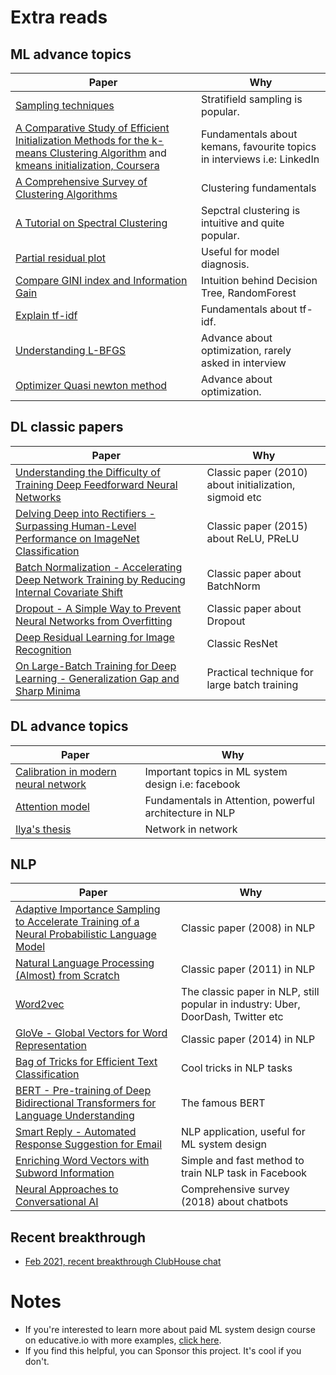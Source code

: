 # Extra reads	
## ML advance topics
| Paper | Why |
| ------------- | ------------- |
| [Sampling techniques](https://towardsdatascience.com/sampling-techniques-a4e34111d808) | Stratifield sampling is popular. |
| [A Comparative Study of Efficient Initialization Methods for the k-means Clustering Algorithm](https://arxiv.org/pdf/1209.1960.pdf) and [kmeans initialization, Coursera](https://www.coursera.org/lecture/cluster-analysis/3-3-initialization-of-k-means-clustering-bPyBl)| Fundamentals about kemans, favourite topics in interviews i.e: LinkedIn|
| [A Comprehensive Survey of Clustering Algorithms](https://link.springer.com/content/pdf/10.1007/s40745-015-0040-1.pdf) | Clustering fundamentals |
| [A Tutorial on Spectral Clustering](https://arxiv.org/pdf/0711.0189.pdf)| Sepctral clustering is intuitive and quite popular. |
| [Partial residual plot](https://en.wikipedia.org/wiki/Partial_residual_plot) | Useful for model diagnosis. |
| [Compare GINI index and Information Gain](https://www.unine.ch/files/live/sites/imi/files/shared/documents/papers/Gini_index_fulltext.pdf) | Intuition behind Decision Tree, RandomForest |
| [Explain tf-idf](http://citeseerx.ist.psu.edu/viewdoc/download?doi=10.1.1.97.7340&rep=rep1&type=pdf) | Fundamentals about tf-idf. |
| [Understanding L-BFGS](https://aria42.com/blog/2014/12/understanding-lbfgs) | Advance about optimization, rarely asked in interview |
| [Optimizer Quasi newton method](http://www.seas.ucla.edu/~vandenbe/236C/lectures/qnewton.pdf) | Advance about optimization. |


## DL classic papers
| Paper | Why |
| ------------- | ------------- |
| [Understanding the Difficulty of Training Deep Feedforward Neural Networks](http://proceedings.mlr.press/v9/glorot10a/glorot10a.pdf) | Classic paper (2010) about initialization, sigmoid etc |
| [Delving Deep into Rectifiers - Surpassing Human-Level Performance on ImageNet Classification](https://www.cv-foundation.org/openaccess/content_iccv_2015/papers/He_Delving_Deep_into_ICCV_2015_paper.pdf) | Classic paper (2015) about ReLU, PReLU|
| [Batch Normalization - Accelerating Deep Network Training by Reducing Internal Covariate Shift](https://arxiv.org/pdf/1502.03167.pdf%20http://arxiv.org/abs/1502.03167.pdf) | Classic paper about BatchNorm |
| [Dropout - A Simple Way to Prevent Neural Networks from Overfitting](https://www.jmlr.org/papers/volume15/srivastava14a/srivastava14a.pdf) | Classic paper about Dropout |
| [Deep Residual Learning for Image Recognition](https://openaccess.thecvf.com/content_cvpr_2016/papers/He_Deep_Residual_Learning_CVPR_2016_paper.pdf) | Classic ResNet |
| [On Large-Batch Training for Deep Learning - Generalization Gap and Sharp Minima](https://arxiv.org/pdf/1609.04836.pdf,) | Practical technique for large batch training |


## DL advance topics
| Paper | Why |
| ------------- | ------------- |
| [Calibration in modern neural network](https://arxiv.org/pdf/1706.04599.pdf) | Important topics in ML system design i.e: facebook |
| [Attention model](https://www.youtube.com/watch?v=quoGRI-1l0A&list=RDCMUCcIXc5mJsHVYTZR1maL5l9w&index=2) | Fundamentals in Attention, powerful architecture in NLP |
| [Ilya's thesis](https://www.cs.utoronto.ca/~ilya/pubs/ilya_sutskever_phd_thesis.pdf) | Network in network |


## NLP
| Paper | Why |
| ------------- | ------------- |
| [Adaptive Importance Sampling to Accelerate Training of a Neural Probabilistic Language Model](https://wiki.inf.ed.ac.uk/twiki/pub/CSTR/ListenSemester2_2009_10/4443871.pdf) | Classic paper (2008) in NLP |
| [Natural Language Processing (Almost) from Scratch](https://www.jmlr.org/papers/volume12/collobert11a/collobert11a.pdf) | Classic paper (2011) in NLP |
| [Word2vec](https://papers.nips.cc/paper/5021-distributed-representations-of-words-and-phrases-and-their-compositionality.pdf) | The classic paper in NLP, still popular in industry: Uber, DoorDash, Twitter etc |
| [GloVe - Global Vectors for Word Representation](https://www.aclweb.org/anthology/D14-1162.pdf) | Classic paper (2014) in NLP |
| [Bag of Tricks for Efficient Text Classification](https://arxiv.org/pdf/1607.01759.pdf) | Cool tricks in NLP tasks |
| [BERT - Pre-training of Deep Bidirectional Transformers for Language Understanding](https://arxiv.org/pdf/1810.04805.pdf) | The famous BERT |
| [Smart Reply - Automated Response Suggestion for Email](https://arxiv.org/pdf/1606.04870.pdf) | NLP application, useful for ML system design |
| [Enriching Word Vectors with Subword Information](https://www.mitpressjournals.org/doi/pdfplus/10.1162/tacl_a_00051) | Simple and fast method to train NLP task in Facebook|
| [Neural Approaches to Conversational AI](https://arxiv.org/pdf/1809.08267.pdf) | Comprehensive survey (2018) about chatbots|

## Recent breakthrough
- [Feb 2021, recent breakthrough ClubHouse chat](https://victordibia.com/blog/ai-breakthroughs-feb21/)

# Notes
* If you're interested to learn more about paid ML system design course on educative.io with more examples, [click here](https://rebrand.ly/mlsd_launch).
* If you find this helpful, you can Sponsor this project. It's cool if you don't. 
